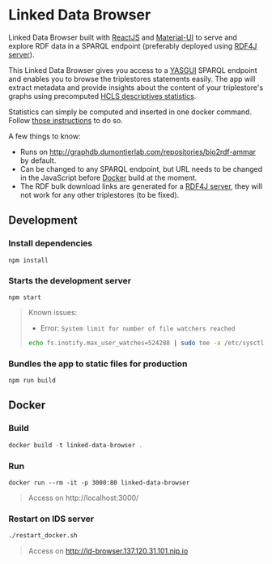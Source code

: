 # Linked Data Browser

Linked Data Browser built with [ReactJS](https://reactjs.org) and [Material-UI](https://material-ui.com/) to serve and explore RDF data in a SPARQL endpoint (preferably deployed using [RDF4J server](https://rdf4j.eclipse.org/documentation/server-workbench-console/)).

This Linked Data Browser gives you access to a [YASGUI](http://doc.yasgui.org/) SPARQL endpoint and enables you to browse the triplestores statements easily.  The app will extract metadata and provide insights about the content of your triplestore's graphs using precomputed [HCLS descriptives statistics](https://www.w3.org/TR/hcls-dataset/).

Statistics can simply be computed and inserted in one docker command. Follow [those instructions](https://github.com/MaastrichtU-IDS/data2services-transform-repository/tree/master/sparql/compute-hcls-stats) to do so.

A few things to know:

* Runs on http://graphdb.dumontierlab.com/repositories/bio2rdf-ammar by default.
* Can be changed to any SPARQL endpoint, but URL needs to be changed in the JavaScript before [Docker](https://docs.docker.com/install/) build at the moment.
* The RDF bulk download links are generated for a [RDF4J server](https://rdf4j.eclipse.org/documentation/server-workbench-console/), they will not work for any other triplestores (to be fixed).

## Development

### Install dependencies

```shell
npm install
```

### Starts the development server

```shell
npm start
```

> Known issues:
>
> * Error: `System limit for number of file watchers reached`
>
> ```bash
> echo fs.inotify.max_user_watches=524288 | sudo tee -a /etc/sysctl.conf && sudo sysctl -p
> ```

### Bundles the app to static files for production

```shell
npm run build
```

## Docker

### Build

```powershell
docker build -t linked-data-browser .
```

### Run

```shell
docker run --rm -it -p 3000:80 linked-data-browser
```

> Access on http://localhost:3000/

### Restart on IDS server

```bash
./restart_docker.sh
```

> Access on http://ld-browser.137.120.31.101.nip.io

